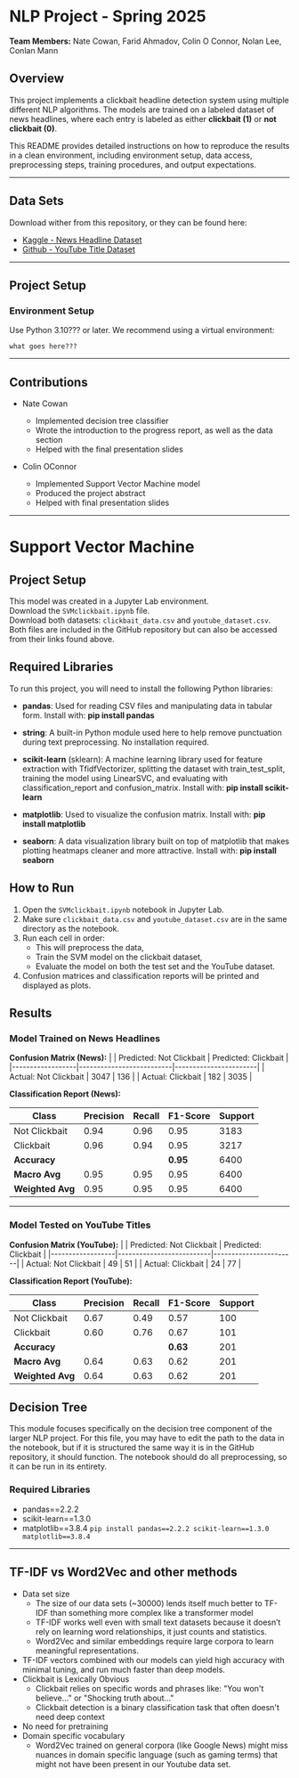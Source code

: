 # NLP Project - Spring 2025
**Team Members:** Nate Cowan, Farid Ahmadov, Colin O Connor, Nolan Lee, Conlan Mann

## Overview
This project implements a clickbait headline detection system using multiple different NLP algorithms. The models are trained on a labeled dataset of news headlines, where each entry is labeled as either **clickbait (1)** or **not clickbait (0)**.

This README provides detailed instructions on how to reproduce the results in a clean environment, including environment setup, data access, preprocessing steps, training procedures, and output expectations.

---

## Data Sets
Download wither from this repository, or they can be found here:
- [Kaggle - News Headline Dataset](https://www.kaggle.com/datasets/amananandrai/clickbait-dataset)
- [Github - YouTube Title Dataset](https://github.com/kaustubh0201/Clickbait-Classification/blob/main/youtube_dataset.csv)

---

## Project Setup

### Environment Setup

Use Python 3.10??? or later. We recommend using a virtual environment:

```
what goes here???
```

---

## Contributions
- Nate Cowan
  - Implemented decision tree classifier
  - Wrote the introduction to the progress report, as well as the data section
  - Helped with the final presentation slides

- Colin OConnor
  - Implemented Support Vector Machine model
  - Produced the project abstract
  - Helped with final presentation slides
---

# Support Vector Machine

## Project Setup
This model was created in a Jupyter Lab environment.  
Download the `SVMclickbait.ipynb` file.  
Download both datasets: `clickbait_data.csv` and `youtube_dataset.csv`. Both files are included in the GitHub repository but can also be accessed from their links found above.

## Required Libraries
To run this project, you will need to install the following Python libraries:

- **pandas**: Used for reading CSV files and manipulating data in tabular form. Install with: **pip install pandas**

- **string**: A built-in Python module used here to help remove punctuation during text preprocessing. No installation required.

- **scikit-learn** (sklearn): A machine learning library used for feature extraction with TfidfVectorizer, splitting the dataset with train_test_split, training the model using LinearSVC, and evaluating with classification_report and confusion_matrix. Install with: **pip install scikit-learn**

- **matplotlib**: Used to visualize the confusion matrix. Install with: **pip install matplotlib**

- **seaborn**: A data visualization library built on top of matplotlib that makes plotting heatmaps cleaner and more attractive. Install with: **pip install seaborn**

## How to Run

1. Open the `SVMclickbait.ipynb` notebook in Jupyter Lab.
2. Make sure `clickbait_data.csv` and `youtube_dataset.csv` are in the same directory as the notebook.
3. Run each cell in order:
   - This will preprocess the data,
   - Train the SVM model on the clickbait dataset,
   - Evaluate the model on both the test set and the YouTube dataset.
4. Confusion matrices and classification reports will be printed and displayed as plots.

## Results

### Model Trained on News Headlines

**Confusion Matrix (News):**
|                  | Predicted: Not Clickbait | Predicted: Clickbait |
|------------------|--------------------------|-----------------------|
| Actual: Not Clickbait | 3047                     | 136                   |
| Actual: Clickbait     | 182                      | 3035                  |



**Classification Report (News):**

| Class          | Precision | Recall | F1-Score | Support |
|----------------|-----------|--------|----------|---------|
| Not Clickbait  | 0.94      | 0.96   | 0.95     | 3183    |
| Clickbait      | 0.96      | 0.94   | 0.95     | 3217    |
| **Accuracy**   |           |        | **0.95** | 6400    |
| **Macro Avg**  | 0.95      | 0.95   | 0.95     | 6400    |
| **Weighted Avg** | 0.95    | 0.95   | 0.95     | 6400    |

---

### Model Tested on YouTube Titles

**Confusion Matrix (YouTube):**
|                  | Predicted: Not Clickbait | Predicted: Clickbait |
|------------------|--------------------------|-----------------------|
| Actual: Not Clickbait | 49                       | 51                    |
| Actual: Clickbait     | 24                       | 77                    |



**Classification Report (YouTube):**

| Class          | Precision | Recall | F1-Score | Support |
|----------------|-----------|--------|----------|---------|
| Not Clickbait  | 0.67      | 0.49   | 0.57     | 100     |
| Clickbait      | 0.60      | 0.76   | 0.67     | 101     |
| **Accuracy**   |           |        | **0.63** | 201     |
| **Macro Avg**  | 0.64      | 0.63   | 0.62     | 201     |
| **Weighted Avg** | 0.64    | 0.63   | 0.62     | 201     |


## Decision Tree
This module focuses specifically on the decision tree component of the larger NLP project. For this file, you may have to edit the path to the data in the notebook, but if it is structured the same way it is in the GitHub repository, it should function. The notebook should do all preprocessing, so it can be run in its entirety.

### Required Libraries
- pandas==2.2.2
- scikit-learn==1.3.0
- matplotlib==3.8.4
```pip install pandas==2.2.2 scikit-learn==1.3.0 matplotlib==3.8.4```
---

## TF-IDF vs Word2Vec and other methods
- Data set size
  - The size of our data sets (~30000) lends itself much better to TF-IDF than something more complex like a transformer model
  - TF-IDF works well even with small text datasets because it doesn’t rely on learning word relationships, it just counts and statistics.
  - Word2Vec and similar embeddings require large corpora to learn meaningful representations.
- TF-IDF vectors combined with our models can yield high accuracy with minimal tuning, and run much faster than deep models.
- Clickbait is Lexically Obvious
  - Clickbait relies on specific words and phrases like: "You won't believe..." or "Shocking truth about..."
  - Clickbait detection is a binary classification task that often doesn't need deep context
- No need for pretraining
- Domain specific vocabulary
  - Word2Vec trained on general corpora (like Google News) might miss nuances in domain specific language (such as gaming terms) that might not have been present in our Youtube data set.

